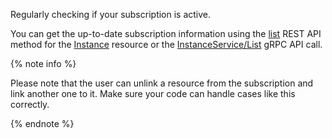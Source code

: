 Regularly checking if your subscription is active.

You can get the up-to-date subscription information using the [list](../../marketplace/license-manager/api-ref/Instance/list.md) REST API method for the [Instance](../../marketplace/license-manager/api-ref/Instance/index.md) resource or the [InstanceService/List](../../marketplace/license-manager/api-ref/grpc/Instance/list.md) gRPC API call.

{% note info %}

Please note that the user can unlink a resource from the subscription and link another one to it. Make sure your code can handle cases like this correctly.

{% endnote %}